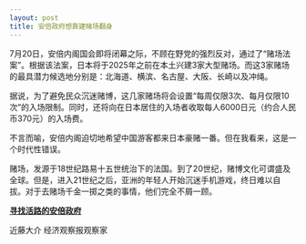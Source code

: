 ```yaml
---
layout: post
title: 安倍政府想靠建赌场翻身
---
```


7月20日，安倍内阁国会即将闭幕之际，不顾在野党的强烈反对，通过了“赌场法案”。根据该法案，日本将于2025年之前在本土兴建3家大型赌场。而这3家赌场的最具潜力候选地分别是：北海道、横滨、名古屋、大阪、长崎以及冲绳。

据说，为了避免民众沉迷赌博，这几家赌场将会设置“每周仅限3次、每月仅限10次”的入场限制。同时，还将向在日本居住的入场者收取每人6000日元（约合人民币370元）的入场费。

不言而喻，安倍内阁迫切地希望中国游客都来日本豪赌一番。但在我看来，这是一个时代性错误。

赌场，发源于18世纪路易十五世统治下的法国。到了20世纪，赌博文化可谓盛及全球。但是，进入21世纪之后，亚洲的年轻人开始沉迷手机游戏，终日难以自拔。对于去赌场千金一掷之类的事情，他们完全不屑一顾。

[**寻找活路的安倍政府**](https://mp.weixin.qq.com/s/4cYdjN28FelG04GkqBJpYQ)

近藤大介 经济观察报观察家
